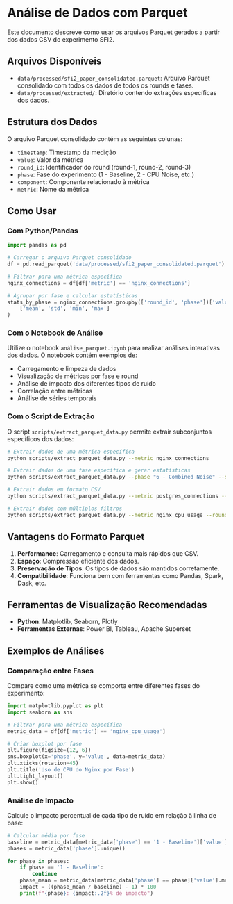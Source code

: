 # Análise de Dados com Parquet

Este documento descreve como usar os arquivos Parquet gerados a partir dos dados CSV do experimento SFI2.

## Arquivos Disponíveis

- `data/processed/sfi2_paper_consolidated.parquet`: Arquivo Parquet consolidado com todos os dados de todos os rounds e fases.
- `data/processed/extracted/`: Diretório contendo extrações específicas dos dados.

## Estrutura dos Dados

O arquivo Parquet consolidado contém as seguintes colunas:

- `timestamp`: Timestamp da medição
- `value`: Valor da métrica
- `round_id`: Identificador do round (round-1, round-2, round-3)
- `phase`: Fase do experimento (1 - Baseline, 2 - CPU Noise, etc.)
- `component`: Componente relacionado à métrica
- `metric`: Nome da métrica

## Como Usar

### Com Python/Pandas

```python
import pandas as pd

# Carregar o arquivo Parquet consolidado
df = pd.read_parquet('data/processed/sfi2_paper_consolidated.parquet')

# Filtrar para uma métrica específica
nginx_connections = df[df['metric'] == 'nginx_connections']

# Agrupar por fase e calcular estatísticas
stats_by_phase = nginx_connections.groupby(['round_id', 'phase'])['value'].agg(
    ['mean', 'std', 'min', 'max']
)
```

### Com o Notebook de Análise

Utilize o notebook `análise_parquet.ipynb` para realizar análises interativas dos dados. O notebook contém exemplos de:

- Carregamento e limpeza de dados
- Visualização de métricas por fase e round
- Análise de impacto dos diferentes tipos de ruído
- Correlação entre métricas
- Análise de séries temporais

### Com o Script de Extração

O script `scripts/extract_parquet_data.py` permite extrair subconjuntos específicos dos dados:

```bash
# Extrair dados de uma métrica específica
python scripts/extract_parquet_data.py --metric nginx_connections

# Extrair dados de uma fase específica e gerar estatísticas
python scripts/extract_parquet_data.py --phase "6 - Combined Noise" --stats

# Extrair dados em formato CSV
python scripts/extract_parquet_data.py --metric postgres_connections --format csv

# Extrair dados com múltiplos filtros
python scripts/extract_parquet_data.py --metric nginx_cpu_usage --round round-3 --phase "2 - CPU Noise"
```

## Vantagens do Formato Parquet

1. **Performance**: Carregamento e consulta mais rápidos que CSV.
2. **Espaço**: Compressão eficiente dos dados.
3. **Preservação de Tipos**: Os tipos de dados são mantidos corretamente.
4. **Compatibilidade**: Funciona bem com ferramentas como Pandas, Spark, Dask, etc.

## Ferramentas de Visualização Recomendadas

- **Python**: Matplotlib, Seaborn, Plotly
- **Ferramentas Externas**: Power BI, Tableau, Apache Superset

## Exemplos de Análises

### Comparação entre Fases

Compare como uma métrica se comporta entre diferentes fases do experimento:

```python
import matplotlib.pyplot as plt
import seaborn as sns

# Filtrar para uma métrica específica
metric_data = df[df['metric'] == 'nginx_cpu_usage']

# Criar boxplot por fase
plt.figure(figsize=(12, 6))
sns.boxplot(x='phase', y='value', data=metric_data)
plt.xticks(rotation=45)
plt.title('Uso de CPU do Nginx por Fase')
plt.tight_layout()
plt.show()
```

### Análise de Impacto

Calcule o impacto percentual de cada tipo de ruído em relação à linha de base:

```python
# Calcular média por fase
baseline = metric_data[metric_data['phase'] == '1 - Baseline']['value'].mean()
phases = metric_data['phase'].unique()

for phase in phases:
    if phase == '1 - Baseline':
        continue
    phase_mean = metric_data[metric_data['phase'] == phase]['value'].mean()
    impact = ((phase_mean / baseline) - 1) * 100
    print(f"{phase}: {impact:.2f}% de impacto")
```
